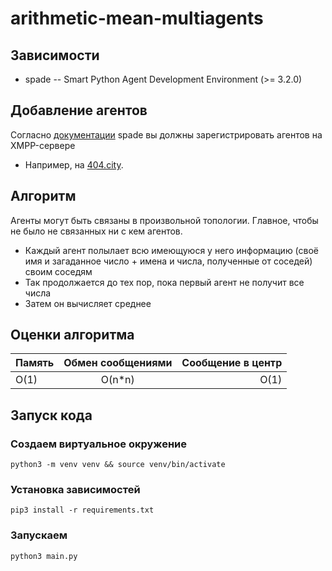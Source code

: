 # arithmetic-mean-multiagents

## Зависимости
* spade -- Smart Python Agent Development Environment (>= 3.2.0)

## Добавление агентов
Согласно [документации](https://spade-mas.readthedocs.io/en/latest/usage.html#quick-start) spade вы должны зарегистрировать агентов на XMPP-сервере
* Например, на [404.city](https://404.city/#registration).

## Алгоритм
Агенты могут быть связаны в произвольной топологии. Главное, чтобы не было не связанных ни с кем агентов.
* Каждый агент полылает всю имеющуюся у него информацию (своё имя и загаданное число + имена и числа, полученные от соседей) своим соседям
* Так продолжается до тех пор, пока первый агент не получит все числа
* Затем он вычисляет среднее

## Оценки алгоритма
| Память        | Обмен сообщениями   | Сообщение в центр  | 
| ------------- |:-------------:      | -----:             |
| O(1)          | O(n*n)              |   O(1)             |

## Запуск кода
### Создаем виртуальное окружение
```shell
python3 -m venv venv && source venv/bin/activate
```
### Установка зависимостей
```shell
pip3 install -r requirements.txt
```
### Запускаем 
```shell
python3 main.py
```